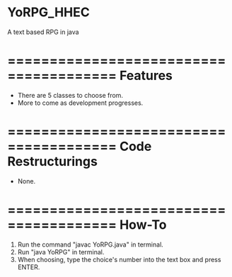 # YoRPG_HHEC
A text based RPG in java

=======================================
	       Features
=======================================

 * There are 5 classes to choose from.
 * More to come as development progresses.


=======================================
	  Code Restructurings
=======================================

 * None.


=======================================
		How-To
=======================================

1. Run the command "javac YoRPG.java"
   in terminal.
2. Run "java YoRPG" in terminal.
3. When choosing, type the choice's
   number into the text box and press
   ENTER.